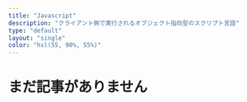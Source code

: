 ```yaml
---
title: "Javascript"
description: "クライアント側で実行されるオブジェクト指向型のスクリプト言語"
type: "default"
layout: "single"
color: "hsl(55, 90%, 55%)"
---
```


# まだ記事がありません